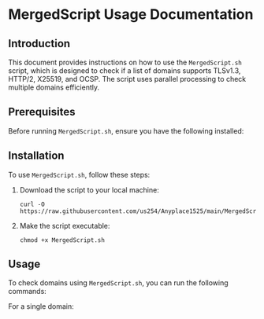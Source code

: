 # MergedScript Usage Documentation

## Introduction
This document provides instructions on how to use the `MergedScript.sh` script, which is designed to check if a list of domains supports TLSv1.3, HTTP/2, X25519, and OCSP. The script uses parallel processing to check multiple domains efficiently.

## Prerequisites
Before running `MergedScript.sh`, ensure you have the following installed:

## Installation
To use `MergedScript.sh`, follow these steps:
1. Download the script to your local machine:
   ```
   curl -O https://raw.githubusercontent.com/us254/Anyplace1525/main/MergedScript.sh
   ```
2. Make the script executable:
   ```
   chmod +x MergedScript.sh
   ```

## Usage
To check domains using `MergedScript.sh`, you can run the following commands:

For a single domain:
